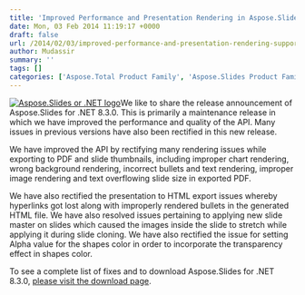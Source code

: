 ```yaml
---
title: 'Improved Performance and Presentation Rendering in Aspose.Slides for .NET 8.3.0'
date: Mon, 03 Feb 2014 11:19:17 +0000
draft: false
url: /2014/02/03/improved-performance-and-presentation-rendering-support-availble-in-aspose.slides-for-.net-8.3.0/
author: Mudassir
summary: ''
tags: []
categories: ['Aspose.Total Product Family', 'Aspose.Slides Product Family']
---
```


[![][1]](https://blog.aspose.com/wp-content/uploads/sites/2/2013/08/aspose-Slides-for-net_100.png)We like to share the release announcement of Aspose.Slides for .NET 8.3.0. This is primarily a maintenance release in which we have improved the performance and quality of the API. Many issues in previous versions have also been rectified in this new release.

We have improved the API by rectifying many rendering issues while exporting to PDF and slide thumbnails, including improper chart rendering, wrong background rendering, incorrect bullets and text rendering, improper image rendering and text overflowing slide size in exported PDF.

We have also rectified the presentation to HTML export issues whereby hyperlinks got lost along with improperly rendered bullets in the generated HTML file. We have also resolved issues pertaining to applying new slide master on slides which caused the images inside the slide to stretch while applying it during slide cloning. We have also rectified the issue for setting Alpha value for the shapes color in order to incorporate the transparency effect in shapes color.

To see a complete list of fixes and to download Aspose.Slides for .NET 8.3.0, [please visit the download page][2].




[1]: https://blog.aspose.com/wp-content/uploads/sites/2/2013/08/aspose-Slides-for-net_100.png "Aspose.Slides or .NET logo"
[2]: http://www.aspose.com/community/files/51/.net-components/aspose.slides-for-.net/default.aspx




